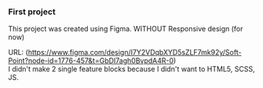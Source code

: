 ### First project
This project was created using Figma.
WITHOUT Responsive design (for now)

URL: (https://www.figma.com/design/I7Y2VDqbXYD5sZLF7mk92y/Soft-Point?node-id=1776-457&t=GbDI7agh0BvpdA4R-0)<br>
I didn't make 2 single feature blocks because I didn't want to
HTML5, SCSS, JS. 

